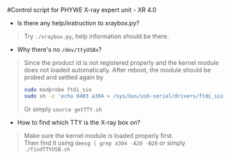 
#Control script for PHYWE X-ray expert unit - XR 4.0 


*  Is there any help/instruction to xraybox.py?

> Try `./xraybox.py`, help information should be there.  

*  Why there's no `/dev/ttyUSBx`?

>	Since the product id is not registered properly and the kernel module does not loaded automatically. After reboot, the module should be probed and settled again by
> ```sh
> sudo modprobe ftdi_sio  
> sudo sh -c 'echo 0403 a304 > /sys/bus/usb-serial/drivers/ftdi_sio/new_id'
> ```
> Or simply `source getTTY.sh`  

* How to find which TTY is the X-ray box on?  

> Make sure the kernel module is loaded properly first.<br>
> Then find it using `dmesg | grep a304 -A20 -B20` or simply `./findTTYUSB.sh`
